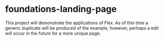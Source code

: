 # foundations-landing-page
This project will demonstrate the applications of Flex.
As of this time a generic duplicate will be produced of the example, however, perhaps a edit will occur in the future for a more unique page. 
